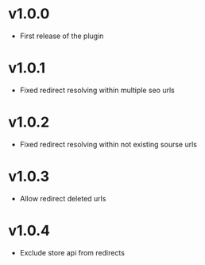 # v1.0.0
- First release of the plugin
# v1.0.1
- Fixed redirect resolving within multiple seo urls
# v1.0.2
- Fixed redirect resolving within not existing sourse urls   
# v1.0.3
- Allow redirect deleted urls  
# v1.0.4
- Exclude store api from redirects  
